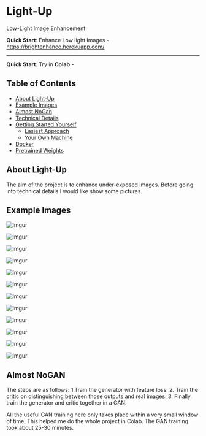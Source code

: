 # Light-Up
Low-Light Image Enhancement

**Quick Start**: Enhance Low light Images - https://brightenhance.herokuapp.com/

----------------------------

**Quick Start**: Try in **Colab** - 







## Table of Contents
- [About Light-Up](#about-deoldify)
- [Example Images](#example-images)
- [Almost NoGan](#thanks-to-deoldify)
- [Technical Details](#the-technical-details)
- [Getting Started Yourself](#getting-started-yourself)
    - [Easiest Approach](#easiest-approach)
    - [Your Own Machine](#your-own-machine-not-as-easy)
- [Docker](#docker)
- [Pretrained Weights](#pretrained-weights)

## About Light-Up

The aim of the project is to enhance under-exposed Images. Before going into technical details I would like show some pictures.

## Example Images

![Imgur](https://i.imgur.com/Kdd6vjP.jpg)


![Imgur](https://i.imgur.com/fejUcvr.jpg)


![Imgur](https://i.imgur.com/uuGB9Sr.jpg)


![Imgur](https://i.imgur.com/QoUcaBy.jpg)


![Imgur](https://i.imgur.com/FERzcLX.jpg)


![Imgur](https://i.imgur.com/u3DAHXm.jpg)


![Imgur](https://i.imgur.com/UwR0Tfr.jpg)


![Imgur](https://i.imgur.com/oagu5Hb.jpg)


![Imgur](https://i.imgur.com/9c2zha1.jpg)


![Imgur](https://i.imgur.com/7vwIqKk.jpg)


![Imgur](https://i.imgur.com/sj4ULdJ.jpg)


![Imgur](https://i.imgur.com/lxsyBxz.jpg)

## Almost NoGAN

The steps are as follows: 
1.Train the generator with feature loss.
2. Train the critic  on distinguishing between those outputs and real images.
3. Finally, train the generator and critic together in a GAN.

All the useful GAN training here only takes place within a very small window of time, This helped me do the whole project in Colab. The GAN training took about 25-30 minutes.

